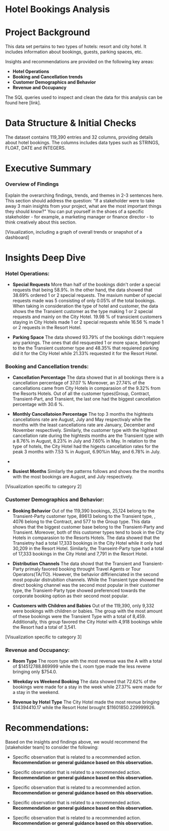 # Hotel Bookings Analysis

# Project Background

This data set pertains to two types of hotels: resort and city hotel. It includes information about bookings, guests, parking spaces, etc. 

Insights and recommendations are provided on the following key areas:

- **Hotel Operations** 
- **Booking and Cancellation trends** 
- **Customer Demographics and Behavior**
- **Revenue and Occupancy**

The SQL queries used to inspect and clean the data for this analysis can be found here [link].


# Data Structure & Initial Checks

The dataset contains 119,390 entries and 32 columns, providing details about hotel bookings. The columns includes data types such as STRINGS, FLOAT, DATE and INTEGERS.


# Executive Summary

### Overview of Findings

Explain the overarching findings, trends, and themes in 2-3 sentences here. This section should address the question: "If a stakeholder were to take away 3 main insights from your project, what are the most important things they should know?" You can put yourself in the shoes of a specific stakeholder - for example, a marketing manager or finance director - to think creatively about this section.

[Visualization, including a graph of overall trends or snapshot of a dashboard]



# Insights Deep Dive

### Hotel Operations:

* **Special Requests** More than half of the bookings didn't order a special requests that being 58.9%. In the other hand, the data showed that 38.69% ordered 1 or 2 special requests. The maxium number of special requests made was 5 consisting of only 0.05% of the total bookings. When taking in consideration the type of hotel and customer, the data shows the the Transient customer as the type making 1 or 2 special requests and mainly on the City Hotel. 19.98 % of transicient customers staying in City Hotels made 1 or 2 special requests while 16.56 % made 1 or 2 requests in the Resort Hotel.
  
* **Parking Space** The data showed 93.79% of the bookings didn't requiere any parkings. The ones that did resquested 1 or more space, belonged to the the Transient customer type and 48.35% that requiered parking did it for the City Hotel while 21.33% requested it for the Resort Hotel.
  


### Booking and Cancellation trends:

* **Cancellation Percentage** The data showed that in all bookings there is a cancellation percentage of 37.07 % Moreover, an 27.74% of the cancellations came from City Hotels in comparasion of the 9.32% from the Resorts Hotels. Out of all the customer types(Group, Contract, Transient-Part, and Transient, the last one had the biggest cancellation percentage with 30.6 %. 
  
* **Monthly Cancellatoion Percentage** The top 3 months the hightests cancellations rate are August, July and May respectivaly while the months with the least cancellations rate are January, December and November respectively. Similarly, the customer type with the hightest cancellation rate during the hightests months are the Transient type with a 8.76% in August, 8.23% in July and 7.60% in May. In relation to the type of hotels, the City Hotel had the higests cancellation rates for the peak 3 months  with 7.53 % in August, 6.90%in May, and 6.78% in July.
* 
* **Busiest Months** Similarly the patterns follows and shows the the months with the most bookings are August, and July respectively.


[Visualization specific to category 2]


### Customer Demographics and Behavior:

* **Booking Behavior**  Out of the 119,390 bookings, 25,124 belong to the Transient-Party customer type, 89613 belong to the Transient type, , 4076 belong to the Contract, and 577 to the Group type. This data shows  that the  biggest customer base belong to the Transient-Party and Transient. Moreover, both of this customer types tend to book in the City Hotels in comparasion to the Resorts Hotels. The data showed that the Transietny had a total 17,333 bookings in the City Hotel while it only had 30,209 in the Resort Hotel. Similarly, the Transeint-Party type had a total of 17,333 bookings in the City Hotel and 7,791 in the Resort Hotel.
  
* **Distribution Channels** The data showd that the Transient and Transient-Party primaly favored booking throught Travel Agents or Tour Operators(TA/TO). However, the behavior diffirienciated in the second most popular distrubition channels. While the Transient type showed the direct booking channel was the second most popular in their customer type, the Transient-Party type showed preferenced towards the corporate booking option as their second most popular.
  
* **Customers with Children and Babies** Out of the  119,390, only 9,332 were bookings with children or babies. The group with the most amount of these bookings were the Transient Type with a total of 8,459. Additionally, this group favored the City Hotel with 4,918 bookings while the Resort had a total of 3,541.
  

[Visualization specific to category 3]

### Revenue and Occupancy:

* **Room Type** The room type with the most revenue was the A with a total of $14512788.869999 while the L room type made the less revene bringing only $754.0.

* **Weekday vs Weekend Booking** The data showed that 72.62% of the bookings were made for a stay in the week while 27.37% were made for a stay in the weekend. 

* **Revenue by Hotel Type** The City Hotel made the most revnue bringing $14394410.17 while the Resort Hotel brought $11601850.229999926.


# Recommendations:

Based on the insights and findings above, we would recommend the [stakeholder team] to consider the following: 

* Specific observation that is related to a recommended action. **Recommendation or general guidance based on this observation.**
  
* Specific observation that is related to a recommended action. **Recommendation or general guidance based on this observation.**
  
* Specific observation that is related to a recommended action. **Recommendation or general guidance based on this observation.**
  
* Specific observation that is related to a recommended action. **Recommendation or general guidance based on this observation.**
  
* Specific observation that is related to a recommended action. **Recommendation or general guidance based on this observation.**
  



